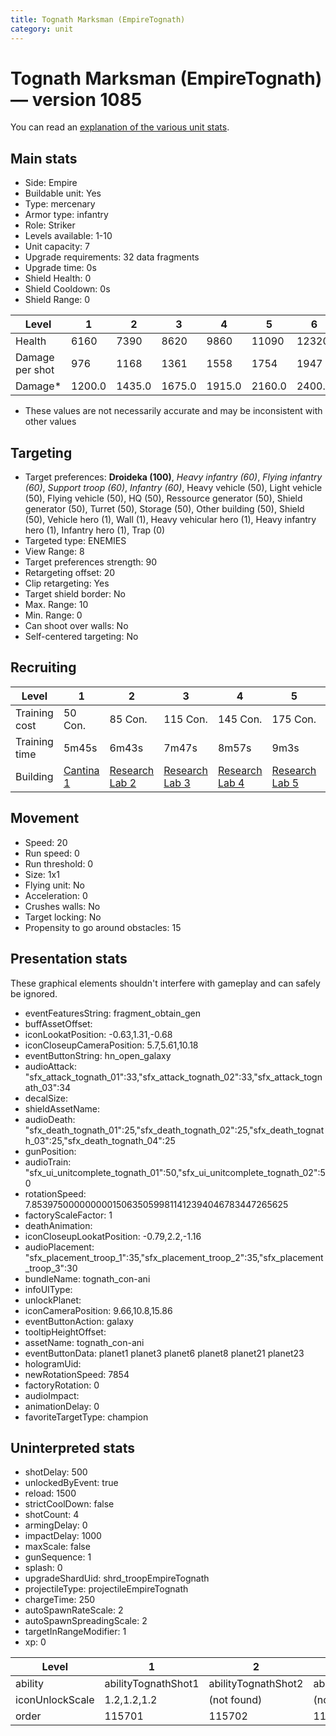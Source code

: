 ```yaml
---
title: Tognath Marksman (EmpireTognath)
category: unit
---
```


# Tognath Marksman (EmpireTognath) — version 1085

You can read an [explanation  of the various unit stats](unitexplained.md).

## Main stats

  * Side: Empire
  * Buildable unit: Yes
  * Type: mercenary
  * Armor type: infantry
  * Role: Striker
  * Levels available: 1-10
  * Unit capacity: 7
  * Upgrade requirements: 32 data fragments
  * Upgrade time: 0s
  * Shield Health: 0
  * Shield Cooldown: 0s
  * Shield Range: 0

|Level          |1     |2     |3     |4     |5     |6     |7     |8     |9     |10    |
|---------------|------|------|------|------|------|------|------|------|------|------|
|Health         |6160  |7390  |8620  |9860  |11090 |12320 |13550 |14780 |16020 |18480 |
|Damage per shot|976   |1168  |1361  |1558  |1754  |1947  |2144  |2336  |2529  |2918  |
|Damage*        |1200.0|1435.0|1675.0|1915.0|2160.0|2400.0|2640.0|2875.0|3115.0|3590.0|

* These values are not necessarily accurate and may be inconsistent with other values

## Targeting

  * Target preferences: **Droideka (100)**, _Heavy infantry (60)_, _Flying infantry (60)_, _Support troop (60)_, _Infantry (60)_, Heavy vehicle (50), Light vehicle (50), Flying vehicle (50), HQ (50), Ressource generator (50), Shield generator (50), Turret (50), Storage (50), Other building (50), Shield (50), Vehicle hero (1), Wall (1), Heavy vehicular hero (1), Heavy infantry hero (1), Infantry hero (1), Trap (0)
  * Targeted type: ENEMIES
  * View Range: 8
  * Target preferences strength: 90
  * Retargeting offset: 20
  * Clip retargeting: Yes
  * Target shield border: No
  * Max. Range: 10
  * Min. Range: 0
  * Can shoot over walls: No
  * Self-centered targeting: No

## Recruiting

|Level        |1                                        |2                                      |3                                      |4                                      |5                                      |6                                      |7                                      |8                                      |9                                      |10                                      |
|-------------|-----------------------------------------|---------------------------------------|---------------------------------------|---------------------------------------|---------------------------------------|---------------------------------------|---------------------------------------|---------------------------------------|---------------------------------------|----------------------------------------|
|Training cost|50 Con.                                  |85 Con.                                |115 Con.                               |145 Con.                               |175 Con.                               |205 Con.                               |235 Con.                               |265 Con.                               |295 Con.                               |325 Con.                                |
|Training time|5m45s                                    |6m43s                                  |7m47s                                  |8m57s                                  |9m3s                                   |9m9s                                   |9m15s                                  |9m21s                                  |9m27s                                  |9m33s                                   |
|Building     |[Cantina 1](empireContrabandCantina.html)|[Research Lab 2](empireOffenseLab.html)|[Research Lab 3](empireOffenseLab.html)|[Research Lab 4](empireOffenseLab.html)|[Research Lab 5](empireOffenseLab.html)|[Research Lab 6](empireOffenseLab.html)|[Research Lab 7](empireOffenseLab.html)|[Research Lab 8](empireOffenseLab.html)|[Research Lab 9](empireOffenseLab.html)|[Research Lab 10](empireOffenseLab.html)|

## Movement

  * Speed: 20
  * Run speed: 0
  * Run threshold: 0
  * Size: 1x1
  * Flying unit: No
  * Acceleration: 0
  * Crushes walls: No
  * Target locking: No
  * Propensity to go around obstacles: 15

## Presentation stats

These graphical elements shouldn't interfere with gameplay and can safely be ignored.

  * eventFeaturesString: fragment_obtain_gen
  * buffAssetOffset: 
  * iconLookatPosition: -0.63,1.31,-0.68
  * iconCloseupCameraPosition: 5.7,5.61,10.18
  * eventButtonString: hn_open_galaxy
  * audioAttack: "sfx_attack_tognath_01":33,"sfx_attack_tognath_02":33,"sfx_attack_tognath_03":34
  * decalSize: 
  * shieldAssetName: 
  * audioDeath: "sfx_death_tognath_01":25,"sfx_death_tognath_02":25,"sfx_death_tognath_03":25,"sfx_death_tognath_04":25
  * gunPosition: 
  * audioTrain: "sfx_ui_unitcomplete_tognath_01":50,"sfx_ui_unitcomplete_tognath_02":50
  * rotationSpeed: 7.8539750000000001506350599811412394046783447265625
  * factoryScaleFactor: 1
  * deathAnimation: 
  * iconCloseupLookatPosition: -0.79,2.2,-1.16
  * audioPlacement: "sfx_placement_troop_1":35,"sfx_placement_troop_2":35,"sfx_placement_troop_3":30
  * bundleName: tognath_con-ani
  * infoUIType: 
  * unlockPlanet: 
  * iconCameraPosition: 9.66,10.8,15.86
  * eventButtonAction: galaxy
  * tooltipHeightOffset: 
  * assetName: tognath_con-ani
  * eventButtonData: planet1 planet3 planet6 planet8 planet21 planet23
  * hologramUid: 
  * newRotationSpeed: 7854
  * factoryRotation: 0
  * audioImpact: 
  * animationDelay: 0
  * favoriteTargetType: champion

## Uninterpreted stats

  * shotDelay: 500
  * unlockedByEvent: true
  * reload: 1500
  * strictCoolDown: false
  * shotCount: 4
  * armingDelay: 0
  * impactDelay: 1000
  * maxScale: false
  * gunSequence: 1
  * splash: 0
  * upgradeShardUid: shrd_troopEmpireTognath
  * projectileType: projectileEmpireTognath
  * chargeTime: 250
  * autoSpawnRateScale: 2
  * autoSpawnSpreadingScale: 2
  * targetInRangeModifier: 1
  * xp: 0

|Level          |1                  |2                  |3                  |4                  |5                  |6                  |7                  |8                  |9                  |10                  |
|---------------|-------------------|-------------------|-------------------|-------------------|-------------------|-------------------|-------------------|-------------------|-------------------|--------------------|
|ability        |abilityTognathShot1|abilityTognathShot2|abilityTognathShot3|abilityTognathShot4|abilityTognathShot5|abilityTognathShot6|abilityTognathShot7|abilityTognathShot8|abilityTognathShot9|abilityTognathShot10|
|iconUnlockScale|1.2,1.2,1.2        |(not found)        |(not found)        |(not found)        |(not found)        |(not found)        |(not found)        |(not found)        |(not found)        |(not found)         |
|order          |115701             |115702             |115703             |115704             |115705             |115706             |115707             |115708             |115709             |115710              |

